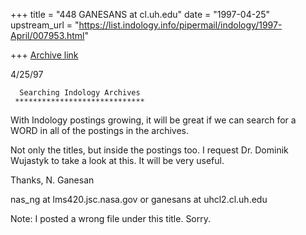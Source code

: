 +++
title = "448 GANESANS at cl.uh.edu"
date = "1997-04-25"
upstream_url = "https://list.indology.info/pipermail/indology/1997-April/007953.html"

+++
[Archive link](https://list.indology.info/pipermail/indology/1997-April/007953.html)


4/25/97

      Searching Indology Archives
     *****************************

With Indology postings growing, it will be great if
we can search for a WORD in all of the postings in
the archives.

Not only the titles, but inside the postings too.
I request Dr. Dominik Wujastyk to take a look at this.
It will be very useful.

Thanks,
N. Ganesan

nas_ng at lms420.jsc.nasa.gov
or
ganesans at uhcl2.cl.uh.edu

Note: I posted a wrong file under this title. Sorry.





